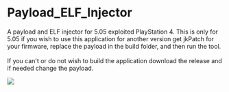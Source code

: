 # Payload_ELF_Injector
A payload and ELF injector for 5.05 exploited PlayStation 4.
This is only for 5.05 if you wish to use this application for another version get jkPatch for your firmware, replace the payload in the build
folder, and then run the tool. <br><br> If you can't or do not wish to build the application download the release and if needed change the payload.

<img src="https://i.ibb.co/M29hMGf/Screenshot-2.png">
